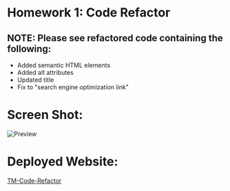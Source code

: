 
# Homework 1: Code Refactor

## NOTE: Please see refactored code containing the following:

* Added semantic HTML elements
* Added alt attributes
* Updated title
* Fix to "search engine optimization link"

# Screen Shot:  
![Preview](https://github.com/T0930/TM-Code-Refactor/blob/main/assets/images/hw1screenshot.png?raw=true)

# Deployed Website:
[TM-Code-Refactor](https://t0930.github.io/TM-Code-Refactor/)